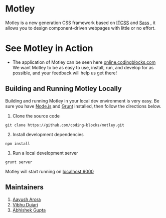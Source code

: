 # Motley
Motley is a new generation CSS framework based on [ITCSS](https://www.xfive.co/blog/itcss-scalable-maintainable-css-architecture/) and [Sass](https://sass-lang.com/) , it allows you to design component-driven webpages with little or no effort.

# See Motley in Action
- The application of Motley can be seen here [online.codingblocks.com](http://online.codingblocks.com/) 
  We want Motley to be as easy to use, install, run, and develop for as
  possible, and your feedback will help us get there!

 ## Building and Running Motley Locally
 Building and running Motley in your local dev environment is very easy. Be sure you have [Node.js](https://nodejs.org/) and [Grunt](https://gruntjs.com/installing-grunt) installed, then follow the directions below. 
 
 1. Clone the source code

 `git clone https://github.com/coding-blocks/motley.git`

2. Install development dependencies

 `npm install`

3. Run a local development server

 `grunt server`
 
 Motley will start running on [localhost:9000](http://localhost:9000/)
 
 ## Maintainers
 
 1. [Aayush Arora](https://github.com/aayusharora) 
 2. [Vibhu Dujari](https://github.com/vdvibhu20)
 3. [Abhishek Gupta](https://github.com/abhishek97)

 
 
